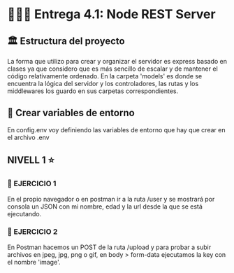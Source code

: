 # 🧑🏻‍💻 Entrega 4.1: Node REST Server

## 🏛 Estructura del proyecto

La forma que utilizo para crear y organizar el servidor es express basado en clases ya que considero que es más sencillo de escalar y de mantener el código relativamente ordenado.
En la carpeta 'models' es donde se encuentra la lógica del servidor y los controladores, las rutas y los middlewares los guardo en sus carpetas correspondientes.

## 🔐 Crear variables de entorno
En config.env voy definiendo las variables de entorno que hay que crear en el archivo .env

## NIVELL 1 ⭐️

### 📌 EJERCICIO 1

En el propio navegador o en postman ir a la ruta /user y se mostrará por consola un JSON con mi nombre, edad y la url desde la que se está ejecutando.

### 📌 EJERCICIO 2

En Postman hacemos un POST de la ruta /upload y para probar a subir archivos en jpeg, jpg, png o gif, en body > form-data ejecutamos la key con el nombre 'image'.